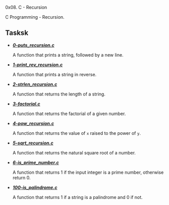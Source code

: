0x08. C - Recursion

C Programming - Recursion.

## Tasksk

- ***[0-puts_recursion.c](https://github.com/10thcode/alx-low_level_programming/blob/main/0x08-recursion/0-puts_recursion.c)***

  A function that prints a string, followed by a new line.

- ***[1-print_rev_recursion.c](https://github.com/10thcode/alx-low_level_programming/blob/main/0x08-recursion/1-print_rev_recursion.c)***

  A function that prints a string in reverse.

- ***[2-strlen_recursion.c](https://github.com/10thcode/alx-low_level_programming/blob/main/0x08-recursion/2-strlen_recursion.c)***

  A function that returns the length of a string.

- ***[3-factorial.c](https://github.com/10thcode/alx-low_level_programming/blob/main/0x08-recursion/3-factorial.c)***

  A function that returns the factorial of a given number.

- ***[4-pow_recursion.c](https://github.com/10thcode/alx-low_level_programming/blob/main/0x08-recursion/4-pow_recursion.c)***

  A function that returns the value of `x` raised to the power of `y`.

- ***[5-sqrt_recursion.c](https://github.com/10thcode/alx-low_level_programming/blob/main/0x08-recursion/5-sqrt_recursion.c)***

  A function that returns the natural square root of a number.

- ***[6-is_prime_number.c](https://github.com/10thcode/alx-low_level_programming/blob/main/0x08-recursion/6-is_prime_number.c)***

  A function that returns 1 if the input integer is a prime number, otherwise return 0.

- ***[100-is_palindrome.c](https://github.com/10thcode/alx-low_level_programming/blob/main/0x08-recursion/100-is_palindrome.c)***

  A function that returns 1 if a string is a palindrome and 0 if not.
